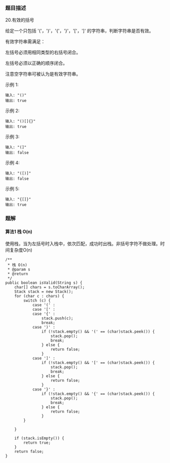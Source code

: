 ### 题目描述
20.有效的括号

给定一个只包括 '('，')'，'{'，'}'，'['，']' 的字符串，判断字符串是否有效。

有效字符串需满足：

左括号必须用相同类型的右括号闭合。

左括号必须以正确的顺序闭合。

注意空字符串可被认为是有效字符串。


示例 1:
```
输入: "()"
输出: true
```

示例 2:
```
输入: "()[]{}"
输出: true
```

示例 3:
```
输入: "(]"
输出: false
```

示例 4:
```
输入: "([)]"
输出: false
```

示例 5:
```
输入: "{[]}"
输出: true
```


### 题解

#### 算法1 栈 O(n)

使用栈，当为左括号时入栈中，依次匹配，成功时出栈。非括号字符不做处理。时间复杂度O(n)

```$java
/**
 * 栈 O(n)
 * @param s
 * @return
 */
public boolean isValid(String s) {
    char[] chars = s.toCharArray();
    Stack stack = new Stack();
    for (char c : chars) {
        switch (c) {
            case '(' :
            case '[' :
            case '{' :
                stack.push(c);
                break;
            case ')' :
                if (!stack.empty() && '(' == (char)stack.peek()) {
                    stack.pop();
                    break;
                } else {
                    return false;
                }
            case ']' :
                if (!stack.empty() && '[' == (char)stack.peek()) {
                    stack.pop();
                    break;
                } else {
                    return false;
                }
            case '}' :
                if (!stack.empty() && '{' == (char)stack.peek()) {
                    stack.pop();
                    break;
                } else {
                    return false;
                }
        }

    }

    if (stack.isEmpty()) {
        return true;
    }
    return false;
}

```